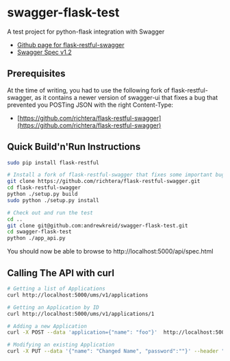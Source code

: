 swagger-flask-test
==================

A test project for python-flask integration with Swagger

- [Github page for flask-restful-swagger](https://github.com/rantav/flask-restful-swagger)
- [Swagger Spec v1.2](https://github.com/wordnik/swagger-spec/blob/master/versions/1.2.md)

Prerequisites
-------------

At the time of writing, you had to use the following fork of flask-restful-swagger, as it contains a
newer version of swagger-ui that fixes a bug that prevented you POSTing JSON with the right Content-Type:

- [https://github.com/richtera/flask-restful-swagger](https://github.com/richtera/flask-restful-swagger)

Quick Build'n'Run Instructions
------------------------------

```bash
sudo pip install flask-restful

# Install a fork of flask-restful-swagger that fixes some important bugs
git clone https://github.com/richtera/flask-restful-swagger.git
cd flask-restful-swagger
python ./setup.py build
sudo python ./setup.py install

# Check out and run the test
cd ..
git clone git@github.com:andrewkreid/swagger-flask-test.git
cd swagger-flask-test
python ./app_api.py

```

You should now be able to browse to http://localhost:5000/api/spec.html


Calling The API with curl
-------------------------

```bash
# Getting a list of Applications
curl http://localhost:5000/ums/v1/applications

# Getting an Application by ID
curl http://localhost:5000/ums/v1/applications/1

# Adding a new Application
curl -X POST --data 'application={"name": "foo"}'  http://localhost:5000/ums/v1/applications

# Modifying an existing Application
curl -X PUT --data '{"name": "Changed Name", "password":""}' --header "Content-Type:application/json" http://localhost:5000/ums/v1/applications/1
```

